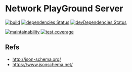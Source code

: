 # Network PlayGround Server 

[![build](https://travis-ci.org/zijpn/npg-server.svg?branch=master)](https://travis-ci.org/zijpn/npg-server)
[![dependencies Status](https://david-dm.org/zijpn/npg-server/status.svg)](https://david-dm.org/zijpn/npg-server)
[![devDependencies Status](https://david-dm.org/zijpn/npg-server/dev-status.svg)](https://david-dm.org/zijpn/npg-server?type=dev)

[![maintainability](https://api.codeclimate.com/v1/badges/975c607f39e3d921a7aa/maintainability)](https://codeclimate.com/github/zijpn/npg-server/maintainability)
[![test coverage](https://api.codeclimate.com/v1/badges/975c607f39e3d921a7aa/test_coverage)](https://codeclimate.com/github/zijpn/npg-server/test_coverage)

## Refs
 - http://json-schema.org/
 - https://www.jsonschema.net/
